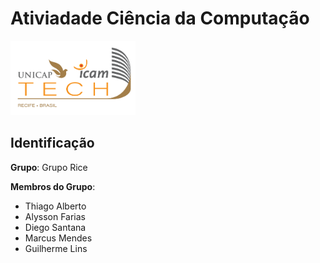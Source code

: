 # Ativiadade Ciência da Computação
<img src="assets/images/Unicap_Icam_Tech-01.png" alt="drawing" width="200"/>

## Identificação
**Grupo**: Grupo Rice 

**Membros do Grupo**: 
- Thiago Alberto
- Alysson Farias
- Diego Santana
- Marcus Mendes
- Guilherme Lins

